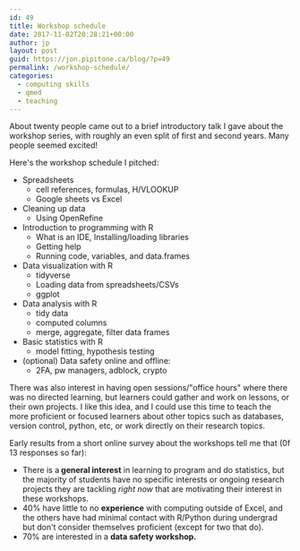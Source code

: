```yaml
---
id: 49
title: Workshop schedule
date: 2017-11-02T20:28:21+00:00
author: jp
layout: post
guid: https://jon.pipitone.ca/blog/?p=49
permalink: /workshop-schedule/
categories:
  - computing skills
  - qmed
  - teaching
---
```

About twenty people came out to a brief introductory talk I gave about the workshop series, with roughly an even split of first and second years. Many people seemed excited!

Here's the workshop schedule I pitched:
<ul>
 	<li>Spreadsheets
<ul>
 	<li>cell references, formulas, H/VLOOKUP</li>
 	<li>Google sheets vs Excel</li>
</ul>
</li>
 	<li>Cleaning up data
<ul>
 	<li>Using OpenRefine</li>
</ul>
</li>
 	<li>Introduction to programming with R
<ul>
 	<li>What is an IDE, Installing/loading libraries</li>
 	<li>Getting help</li>
 	<li>Running code, variables, and data.frames</li>
</ul>
</li>
 	<li>Data visualization with R
<ul>
 	<li>tidyverse</li>
 	<li>Loading data from spreadsheets/CSVs</li>
 	<li>ggplot</li>
</ul>
</li>
 	<li>Data analysis with R
<ul>
 	<li>tidy data</li>
 	<li>computed columns</li>
 	<li>merge, aggregate, filter data frames</li>
</ul>
</li>
 	<li>Basic statistics with R
<ul>
 	<li>model fitting, hypothesis testing</li>
</ul>
</li>
 	<li>(optional) Data safety online and offline:
<ul>
 	<li>2FA, pw managers, adblock, crypto</li>
</ul>
</li>
</ul>
There was also interest in having open sessions/"office hours" where there was no directed learning, but learners could gather and work on lessons, or their own projects. I like this idea, and I could use this time to teach the more proficient or focused learners about other topics such as databases, version control, python, etc, or work directly on their research topics.

Early results from a short online survey about the workshops tell me that (0f 13 responses so far):
<ul>
 	<li>There is a<strong> general interest</strong> in learning to program and do statistics, but the majority of students have no specific interests or ongoing research projects they are tackling <em>right now</em> that are motivating their interest in these workshops.</li>
 	<li>40% have little to no <strong>experience</strong> with computing outside of Excel, and the others have had minimal contact with R/Python during undergrad but don't consider themselves proficient (except for two that do).</li>
 	<li>70% are interested in a <strong>data safety workshop.</strong></li>
</ul>